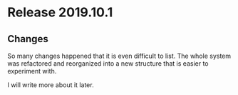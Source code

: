 # Release 2019.10.1

## Changes

So many changes happened that it is even difficult to list. The whole system was refactored and reorganized into a new structure that is easier to experiment with.

I will write more about it later.